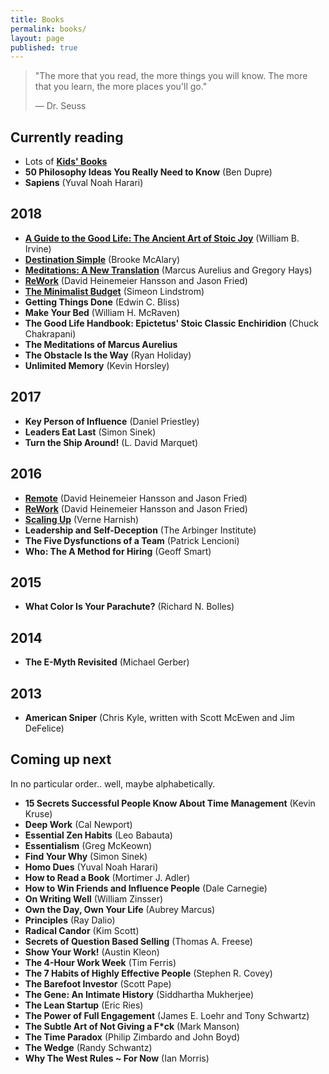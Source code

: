 ```yaml
---
title: Books
permalink: books/
layout: page
published: true
---
```


>"The more that you read, the more things you will know. The more that you learn, the more places you'll go."
>
>— Dr. Seuss

## Currently reading

- Lots of [**Kids' Books**](/kidsbooks)
- **50 Philosophy Ideas You Really Need to Know** (Ben Dupre)
- **Sapiens** (Yuval Noah Harari)


## 2018

- [**A Guide to the Good Life: The Ancient Art of Stoic Joy**](/books/a-guide-to-the-good-life) (William B. Irvine)
- [**Destination Simple**](/books/destination-simple) (Brooke McAlary)
- [**Meditations: A New Translation**](/books/meditations-a-new-translation) (Marcus Aurelius and Gregory Hays)
- [**ReWork**](/books/rework) (David Heinemeier Hansson and Jason Fried)
- [**The Minimalist Budget**](/books/the-minimalist-budget) (Simeon Lindstrom)
- **Getting Things Done** (Edwin C. Bliss)
- **Make Your Bed** (William H. McRaven)
- **The Good Life Handbook: Epictetus' Stoic Classic Enchiridion** (Chuck Chakrapani)
- **The Meditations of Marcus Aurelius**
- **The Obstacle Is the Way** (Ryan Holiday)
- **Unlimited Memory** (Kevin Horsley)

## 2017

- **Key Person of Influence** (Daniel Priestley)
- **Leaders Eat Last** (Simon Sinek)
- **Turn the Ship Around!** (L. David Marquet)

## 2016

- [**Remote**](/books/remote) (David Heinemeier Hansson and Jason Fried)
- [**ReWork**](/books/rework) (David Heinemeier Hansson and Jason Fried)
- [**Scaling Up**](/books/scaling-up) (Verne Harnish)
- **Leadership and Self-Deception** (The Arbinger Institute)
- **The Five Dysfunctions of a Team** (Patrick Lencioni)
- **Who: The A Method for Hiring** (Geoff Smart)

## 2015

- **What Color Is Your Parachute?** (Richard N. Bolles)

## 2014

- **The E-Myth Revisited** (Michael Gerber)

## 2013

- **American Sniper** (Chris Kyle, written with Scott McEwen and Jim DeFelice)

## Coming up next

In no particular order.. well, maybe alphabetically.

- **15 Secrets Successful People Know About Time Management** (Kevin Kruse)
- **Deep Work** (Cal Newport)
- **Essential Zen Habits** (Leo Babauta)
- **Essentialism** (Greg McKeown)
- **Find Your Why** (Simon Sinek)
- **Homo Dues** (Yuval Noah Harari)
- **How to Read a Book** (Mortimer J. Adler)
- **How to Win Friends and Influence People** (Dale Carnegie)
- **On Writing Well** (William Zinsser)
- **Own the Day, Own Your Life** (Aubrey Marcus)
- **Principles** (Ray Dalio)
- **Radical Candor** (Kim Scott)
- **Secrets of Question Based Selling** (Thomas A. Freese)
- **Show Your Work!** (Austin Kleon)
- **The 4-Hour Work Week** (Tim Ferris)
- **The 7 Habits of Highly Effective People** (Stephen R. Covey)
- **The Barefoot Investor** (Scott Pape)
- **The Gene: An Intimate History** (Siddhartha Mukherjee)
- **The Lean Startup** (Eric Ries)
- **The Power of Full Engagement** (James E. Loehr and Tony Schwartz)
- **The Subtle Art of Not Giving a F\*ck** (Mark Manson)
- **The Time Paradox** (Philip Zimbardo and John Boyd)
- **The Wedge** (Randy Schwantz)
- **Why The West Rules ~ For Now** (Ian Morris)